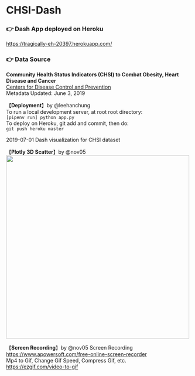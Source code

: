 # CHSI-Dash

### :point_right: Dash App deployed on Heroku 
https://tragically-eh-20397.herokuapp.com/

### :point_right: Data Source
**Community Health Status Indicators (CHSI) to Combat Obesity, Heart Disease and Cancer**  
[Centers for Disease Control and Prevention](https://catalog.data.gov/dataset/community-health-status-indicators-chsi-to-combat-obesity-heart-disease-and-cancer)  
Metadata Updated: June 3, 2019  

【**Deployment**】by @leehanchung  
To run a local development server, at root root directory:  
```[pipenv run] python app.py```  
To deploy on Heroku, git add and commit, then do:  
```git push heroku master```  

2019-07-01 Dash visualization for CHSI dataset

【**Plotly 3D Scatter**】by @nov05   
<img src="https://github.com/Nov05/CHSI-Dash/blob/master/pictures/ezgif.com-optimize.gif?raw=true" width=500>  

【**Screen Recording**】by @nov05
Screen Recording  
https://www.apowersoft.com/free-online-screen-recorder  
Mp4 to Gif, Change Gif Speed, Compress Gif, etc.  
https://ezgif.com/video-to-gif  



